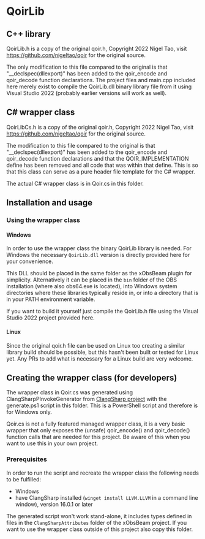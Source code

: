 ﻿# QoirLib
## C++ library
QoirLib.h is a copy of the original qoir.h, Copyright 2022 Nigel Tao, visit https://github.com/nigeltao/qoir for the original source.

The only modification to this file compared to the original is that "__declspec(dllexport)" has been added to the qoir_encode and qoir_decode function declarations.
The project files and main.cpp included here merely exist to compile the QoirLib.dll binary library file from it using Visual Studio 2022 (probably earlier versions will work as well).

## C# wrapper class
QoirLibCs.h is a copy of the original qoir.h, Copyright 2022 Nigel Tao, visit https://github.com/nigeltao/qoir for the original source.

The modification to this file compared to the original is that "__declspec(dllexport)" has been added to the qoir_encode and qoir_decode function declarations and that the QOIR_IMPLEMENTATION define has been removed and all code that was within that define. This is so that this class can serve as a pure header file template for the C# wrapper.

The actual C# wrapper class is in Qoir.cs in this folder.

## Installation and usage
### Using the wrapper class
#### Windows
In order to use the wrapper class the binary QoirLib library is needed. For Windows the necessary `QoirLib.dll` version is directly provided here for your convenience. 

This DLL should be placed in the same folder as the xObsBeam plugin for simplicity. Alternatively it can be placed in the `bin` folder of the OBS installation (where also obs64.exe is located), into Windows system directories where these libraries typically reside in, or into a directory that is in your PATH environment variable.

If you want to build it yourself just compile the QoirLib.h file using the Visual Studio 2022 project provided here.

#### Linux
Since the original qoir.h file can be used on Linux too creating a similar library build should be possible, but this hasn't been built or tested for Linux yet. Any PRs to add what is necessary for a Linux build are very welcome.

## Creating the wrapper class (for developers)
The wrapper class in Qoir.cs was generated using ClangSharpPInvokeGenerator from [ClangSharp project](https://github.com/dotnet/ClangSharp) with the generate.ps1 script in this folder. This is a PowerShell script and therefore is for Windows only.

Qoir.cs is not a fully featured managed wrapper class, it is a very basic wrapper that only exposes the (unsafe) qoir_encode() and qoir_decode() function calls that are needed for this project. Be aware of this when you want to use this in your own project.

### Prerequisites
In order to run the script and recreate the wrapper class the following needs to be fulfilled:
- Windows
- have ClangSharp installed (`winget install LLVM.LLVM` in a command line window), version 16.0.1 or later

The generated script won't work stand-alone, it includes types defined in files in the `ClangSharpAttributes` folder of the xObsBeam project. If you want to use the wrapper class outside of this project also copy this folder.
